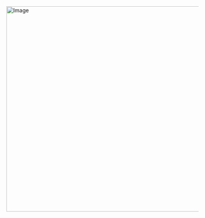 <img width="762" height="538" alt="Image" src="https://github.com/user-attachments/assets/0881eaad-d24d-44c9-80da-11234da90e66" />
